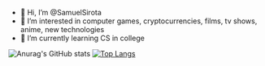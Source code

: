 - 👋 Hi, I’m @SamuelSirota
- 👀 I’m interested in computer games, cryptocurrencies, films, tv shows, anime, new technologies
- 🌱 I’m currently learning CS in college

<!---
SamuelSirota/SamuelSirota is a ✨ special ✨ repository because its `README.md` (this file) appears on your GitHub profile.
You can click the Preview link to take a look at your changes.
--->
![Anurag's GitHub stats](https://github-readme-stats.vercel.app/api?username=SamuelSirota&count_private=true&show_icons=true&theme=tokyonight)
[![Top Langs](https://github-readme-stats.vercel.app/api/top-langs/?username=SamuelSirota&layout=compact&theme=tokyonight)](https://github.com/anuraghazra/github-readme-stats)

